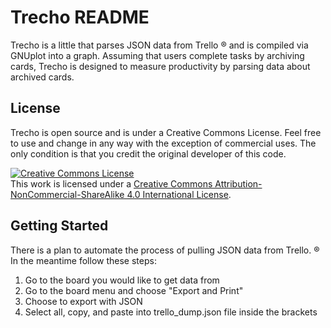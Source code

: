 # Trecho README

Trecho is a little that parses JSON data from Trello &reg; and is compiled
via GNUplot into a graph. Assuming that users complete tasks by archiving cards, Trecho is designed to measure productivity by parsing data about archived cards.

## License

Trecho is open source and is under a Creative Commons License. Feel free to use and change in any way with the exception of commercial uses. The only condition is that you credit the original developer of this code.

<a rel="license" href="http://creativecommons.org/licenses/by-nc-sa/4.0/"><img alt="Creative Commons License" style="border-width:0" src="https://i.creativecommons.org/l/by-nc-sa/4.0/88x31.png" /></a><br />This work is licensed under a <a rel="license" href="http://creativecommons.org/licenses/by-nc-sa/4.0/">Creative Commons Attribution-NonCommercial-ShareAlike 4.0 International License</a>.

## Getting Started

There is a plan to automate the process of pulling JSON data from Trello. &reg; In the meantime follow these steps:

1. Go to the board you would like to get data from
2. Go to the board menu and choose "Export and Print"
3. Choose to export with JSON
4. Select all, copy, and paste into trello_dump.json file inside the brackets